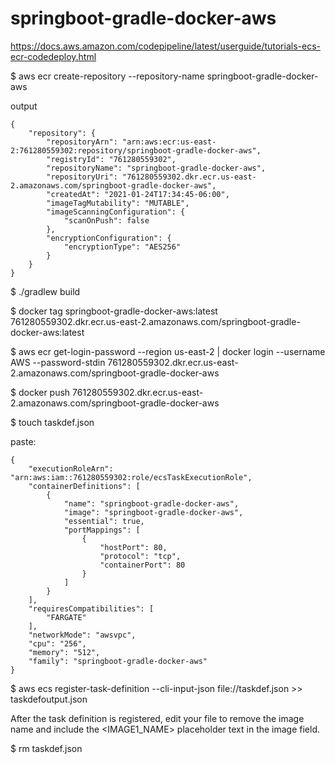 # springboot-gradle-docker-aws

https://docs.aws.amazon.com/codepipeline/latest/userguide/tutorials-ecs-ecr-codedeploy.html

$ aws ecr create-repository --repository-name springboot-gradle-docker-aws

output 

    {
        "repository": {
            "repositoryArn": "arn:aws:ecr:us-east-2:761280559302:repository/springboot-gradle-docker-aws",
            "registryId": "761280559302",
            "repositoryName": "springboot-gradle-docker-aws",
            "repositoryUri": "761280559302.dkr.ecr.us-east-2.amazonaws.com/springboot-gradle-docker-aws",
            "createdAt": "2021-01-24T17:34:45-06:00",
            "imageTagMutability": "MUTABLE",
            "imageScanningConfiguration": {
                "scanOnPush": false
            },
            "encryptionConfiguration": {
                "encryptionType": "AES256"
            }
        }
    }

$ ./gradlew build

$ docker tag springboot-gradle-docker-aws:latest 761280559302.dkr.ecr.us-east-2.amazonaws.com/springboot-gradle-docker-aws:latest

$ aws ecr get-login-password --region us-east-2 | docker login --username AWS --password-stdin 761280559302.dkr.ecr.us-east-2.amazonaws.com/springboot-gradle-docker-aws

$ docker push 761280559302.dkr.ecr.us-east-2.amazonaws.com/springboot-gradle-docker-aws

$ touch taskdef.json

paste:

    {
        "executionRoleArn": "arn:aws:iam::761280559302:role/ecsTaskExecutionRole",
        "containerDefinitions": [
            {
                "name": "springboot-gradle-docker-aws",
                "image": "springboot-gradle-docker-aws",
                "essential": true,
                "portMappings": [
                    {
                        "hostPort": 80,
                        "protocol": "tcp",
                        "containerPort": 80
                    }
                ]
            }
        ],
        "requiresCompatibilities": [
            "FARGATE"
        ],
        "networkMode": "awsvpc",
        "cpu": "256",
        "memory": "512",
        "family": "springboot-gradle-docker-aws"
    }

$ aws ecs register-task-definition --cli-input-json file://taskdef.json >> taskdefoutput.json

After the task definition is registered, edit your file to remove the image name and include the <IMAGE1_NAME> placeholder text in the image field.

$ rm taskdef.json

